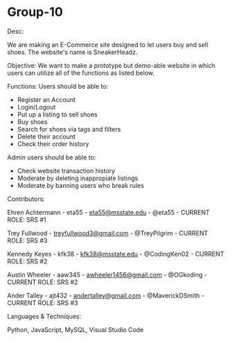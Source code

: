 # Group-10

Desc:

We are making an E-Commerce site designed to let users buy and sell shoes. The website's name is SneakerHeadz.

Objective:
We want to make a prototype but demo-able website in which users can utilize all of the functions as listed below.

Functions:
Users should be able to:
* Register an Account
* Login/Logout
* Put up a listing to sell shoes
* Buy shoes
* Search for shoes via tags and filters
* Delete their account
* Check their order history

Admin users should be able to:
* Check website transaction history
* Moderate by deleting inappropiate listings
* Moderate by banning users who break rules

Contributors:

Ehren Achtermann - eta55 - eta55@msstate.edu - @eta55 - CURRENT ROLE: SRS #1

Trey Fullwood - treyfullwood3@gmail.com - @TreyPilgrim - CURRENT ROLE: SRS #3

Kennedy Keyes - kfk38 - kfk38@msstate.edu - @CodingKen02 - CURRENT ROLE: SRS #2

Austin Wheeler - aaw345 - awheeler1456@gmail.com - @OGkoding - CURRENT ROLE: SRS #2

Ander Talley - ajt432 - andertalley@gmail.com - @MaverickDSmith - CURRENT ROLE: SRS #3

  
Languages & Techniques:

Python, JavaScript, MySQL, Visual Studio Code
